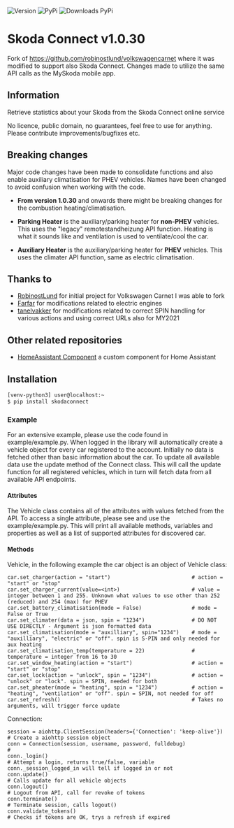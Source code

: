 ![Version](https://img.shields.io/github/v/release/lendy007/skodaconnect?include_prereleases)
![PyPi](https://img.shields.io/pypi/v/skodaconnect?label=latest%20pypi)
![Downloads PyPi](https://img.shields.io/pypi/dm/skodaconnect)

# Skoda Connect v1.0.30

Fork of https://github.com/robinostlund/volkswagencarnet where it was modified to support also Skoda Connect.
Changes made to utilize the same API calls as the MySkoda mobile app.

## Information

Retrieve statistics about your Skoda from the Skoda Connect online service

No licence, public domain, no guarantees, feel free to use for anything. Please contribute improvements/bugfixes etc.

## Breaking changes

Major code changes have been made to consolidate functions and also enable auxiliary climatisation for PHEV vehicles.
Names have been changed to avoid confusion when working with the code.

- **From version 1.0.30** and onwards there might be breaking changes for the combustion heating/climatisation.

- **Parking Heater** is the auxiliary/parking heater for **non-PHEV** vehicles. This uses the "legacy" remotestandheizung API function.
Heating is what it sounds like and ventilation is used to ventilate/cool the car.

- **Auxiliary Heater** is the auxiliary/parking heater for **PHEV** vehicles. This uses the climater API function, same as electric climatisation.

## Thanks to

- [RobinostLund](https://github.com/robinostlund/volkswagencarnet) for initial project for Volkswagen Carnet I was able to fork
- [Farfar](https://github.com/Farfar) for modifications related to electric engines
- [tanelvakker](https://github.com/tanelvakker) for modifications related to correct SPIN handling for various actions and using correct URLs also for MY2021

## Other related repositories

- [HomeAssistant Component](https://github.com/lendy007/homeassistant-skodaconnect) a custom component for Home Assistant

## Installation

```sh
[venv-python3] user@localhost:~
$ pip install skodaconnect
```

### Example

For an extensive example, please use the code found in example/example.py.
When logged in the library will automatically create a vehicle object for every car registered to the account. Initially no data is fetched other than basic information about the car.
To update all available data use the update method of the Connect class. This will call the update function for all registered vehicles, which in turn will fetch data from all available API endpoints.

#### Attributes
The Vehicle class contains all of the attributes with values fetched from the API.
To access a single attribute, please see and use the example/example.py.
This will print all available methods, variables and properties as well as a list of supported attributes for discovered car.

#### Methods
Vehicle, in the following example the car object is an object of Vehicle class:
```
car.set_charger(action = "start")                          # action = "start" or "stop"
car.set_charger_current(value=<int>)                       # value = integer between 1 and 255. Unknown what values to use other than 252 (reduced) and 254 (max) for PHEV
car.set_battery_climatisation(mode = False)                # mode = False or True
car.set_climater(data = json, spin = "1234")               # DO NOT USE DIRECTLY - Argument is json formatted data
car.set_climatisation(mode = "auxilliary", spin="1234")    # mode = "auxilliary", "electric" or "off". spin is S-PIN and only needed for aux heating
car.set_climatisation_temp(temperature = 22)               # temperature = integer from 16 to 30
car.set_window_heating(action = "start")                   # action = "start" or "stop"
car.set_lock(action = "unlock", spin = "1234")             # action = "unlock" or "lock". spin = SPIN, needed for both
car.set_pheater(mode = "heating", spin = "1234")           # action = "heating", "ventilation" or "off". spin = SPIN, not needed for off
car.set_refresh()                                          # Takes no arguments, will trigger force update
```

Connection:
```
session = aiohttp.ClientSession(headers={'Connection': 'keep-alive'})   # Create a aiohttp session object
conn = Connection(session, username, password, fulldebug)               #
conn._login()                                                           # Attempt a login, returns true/false, variable conn._session_logged_in will tell if logged in or not
conn.update()                                                           # Calls update for all vehicle objects
conn.logout()                                                           # Logout from API, call for revoke of tokens
conn.terminate()                                                        # Terminate session, calls logout()
conn.validate_tokens()                                                  # Checks if tokens are OK, trys a refresh if expired
```